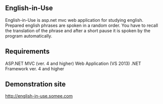 English-in-Use
--------------
English-in-Use is asp.net mvc web application for studying english. 
Prepared english phrases are spoken in a random order.
You have to recall the translation of the phrase
and after a short pause it is spoken by the program automatically.

Requirements
------------
ASP.NET MVC (ver. 4 and higher) Web Application (VS 2013)
.NET Framework ver. 4 and higher

Demonstration site 
------------------
http://english-in-use.somee.com

